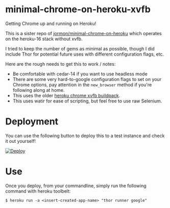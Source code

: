 # minimal-chrome-on-heroku-xvfb
Getting Chrome up and running on Heroku!

This is a sister repo of [jormon/minimal-chrome-on-heroku](https://github.com/jormon/minimal-chrome-on-heroku) which operates on the heroku-16 stack without xvfb.

I tried to keep the number of gems as minimal as possible, though I did include Thor for potential future uses with different configuration flags, etc.

Here are the rough needs to get this to work / notes:

  * Be comfortable with cedar-14 if you want to use headless mode
  * There are some very hard-to-google configuration flags to set on your Chrome options, pay attention in the `new_browser` method if you're following
  along at home.
  * This uses the older [heroku chrome xvfb buildpack](https://github.com/heroku/heroku-buildpack-xvfb-google-chrome).
  * This uses watir for ease of scripting, but feel free to use raw Selenium.

# Deployment
You can use the following button to deploy this to a test instance and check it out yourself!

[![Deploy](https://www.herokucdn.com/deploy/button.svg)](https://heroku.com/deploy)

# Use
Once you deploy, from your commandline, simply run the following command with heroku toolbelt:

```
$ heroku run -a <insert-created-app-name> "thor runner google"
```
